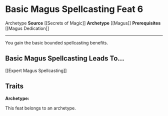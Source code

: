 ﻿---
actions: null
cost: null
element: null
feat: Basic Magus Spellcasting
frequency: null
heighten_level: null
id: '2950'
level: '6'
name: Basic Magus Spellcasting
prerequisite: '[[DATABASE/feat/Magus Dedication|Magus Dedication]]'
rarity: Common
requirement: null
school: null
source: '[[DATABASE/source/Secrets of Magic|Secrets of Magic]]'
subcategory: null
trait:
- '[[DATABASE/trait/Archetype|Archetype]]'
trigger: null
type: Feat

---
# Basic Magus Spellcasting <span class="item-type">Feat 6</span>

<span class="item-trait">Archetype</span>
**Source** [[Secrets of Magic]] 
**Archetype** [[Magus]]
**Prerequisites** [[Magus Dedication]]

---
You gain the basic bounded spellcasting benefits.

## Basic Magus Spellcasting Leads To...

[[Expert Magus Spellcasting]]

## Traits

**Archetype:**

This feat belongs to an archetype.